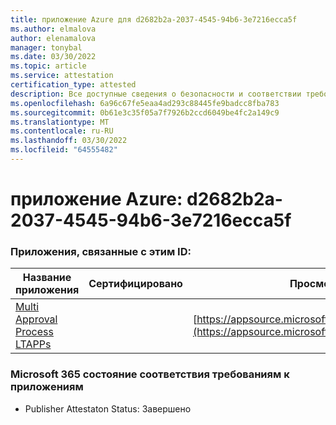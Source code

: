 ```yaml
---
title: приложение Azure для d2682b2a-2037-4545-94b6-3e7216ecca5f
ms.author: elmalova
author: elenamalova
manager: tonybal
ms.date: 03/30/2022
ms.topic: article
ms.service: attestation
certification_type: attested
description: Все доступные сведения о безопасности и соответствии требованиям для d2682b2a-2037-4545-94b6-3e7216ecca5f.
ms.openlocfilehash: 6a96c67fe5eaa4ad293c88445fe9badcc8fba783
ms.sourcegitcommit: 0b61e3c35f05a7f7926b2ccd6049be4fc2a149c9
ms.translationtype: MT
ms.contentlocale: ru-RU
ms.lasthandoff: 03/30/2022
ms.locfileid: "64555482"
---
```

# <a name="azure-app-id-d2682b2a-2037-4545-94b6-3e7216ecca5f"></a>приложение Azure: d2682b2a-2037-4545-94b6-3e7216ecca5f


### <a name="apps-associated-with-this-id"></a>Приложения, связанные с этим ID:
| **Название приложения** | **Сертифицировано** | **Просмотр в AppSource** |
|--------------|---------------|-----------------------|
| [Multi Approval Process LTAPPs](../forward/WA200003188.md) |  | [https://appsource.microsoft.com/product/office/WA200003188](https://appsource.microsoft.com/product/office/WA200003188) |

### <a name="microsoft-365-app-compliance-status"></a>Microsoft 365 состояние соответствия требованиям к приложениям
- Publisher Attestaton Status: Завершено

